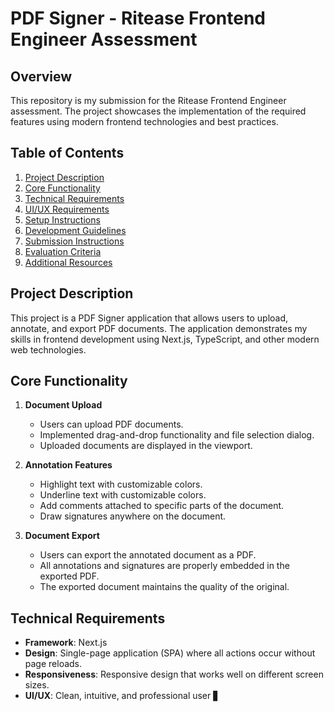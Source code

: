 # PDF Signer - Ritease Frontend Engineer Assessment

## Overview

This repository is my submission for the Ritease Frontend Engineer assessment. The project showcases the implementation of the required features using modern frontend technologies and best practices.

## Table of Contents

1. [Project Description](#project-description)
2. [Core Functionality](#core-functionality)
3. [Technical Requirements](#technical-requirements)
4. [UI/UX Requirements](#uiux-requirements)
5. [Setup Instructions](#setup-instructions)
6. [Development Guidelines](#development-guidelines)
7. [Submission Instructions](#submission-instructions)
8. [Evaluation Criteria](#evaluation-criteria)
9. [Additional Resources](#additional-resources)

## Project Description

This project is a PDF Signer application that allows users to upload, annotate, and export PDF documents. The application demonstrates my skills in frontend development using Next.js, TypeScript, and other modern web technologies.

## Core Functionality

1. **Document Upload**
   - Users can upload PDF documents.
   - Implemented drag-and-drop functionality and file selection dialog.
   - Uploaded documents are displayed in the viewport.

2. **Annotation Features**
   - Highlight text with customizable colors.
   - Underline text with customizable colors.
   - Add comments attached to specific parts of the document.
   - Draw signatures anywhere on the document.

3. **Document Export**
   - Users can export the annotated document as a PDF.
   - All annotations and signatures are properly embedded in the exported PDF.
   - The exported document maintains the quality of the original.

## Technical Requirements

- **Framework**: Next.js
- **Design**: Single-page application (SPA) where all actions occur without page reloads.
- **Responsiveness**: Responsive design that works well on different screen sizes.
- **UI/UX**: Clean, intuitive, and professional user ▋
